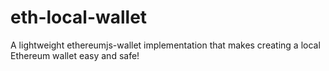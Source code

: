# eth-local-wallet
A lightweight ethereumjs-wallet implementation that makes creating a local Ethereum wallet easy and safe!
